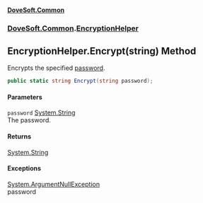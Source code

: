 #### [DoveSoft.Common](./index.md 'index')
### [DoveSoft.Common](./DoveSoft-Common.md 'DoveSoft.Common').[EncryptionHelper](./DoveSoft-Common-EncryptionHelper.md 'DoveSoft.Common.EncryptionHelper')
## EncryptionHelper.Encrypt(string) Method
Encrypts the specified [password](#DoveSoft-Common-EncryptionHelper-Encrypt(string)-password 'DoveSoft.Common.EncryptionHelper.Encrypt(string).password').  
```csharp
public static string Encrypt(string password);
```
#### Parameters
<a name='DoveSoft-Common-EncryptionHelper-Encrypt(string)-password'></a>
`password` [System.String](https://docs.microsoft.com/en-us/dotnet/api/System.String 'System.String')  
The password.  
  
#### Returns
[System.String](https://docs.microsoft.com/en-us/dotnet/api/System.String 'System.String')  
#### Exceptions
[System.ArgumentNullException](https://docs.microsoft.com/en-us/dotnet/api/System.ArgumentNullException 'System.ArgumentNullException')  
password  

